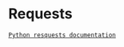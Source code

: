# Requests

[`Python resquests documentation`](http://docs.python-requests.org/en/latest/user/quickstart/)
